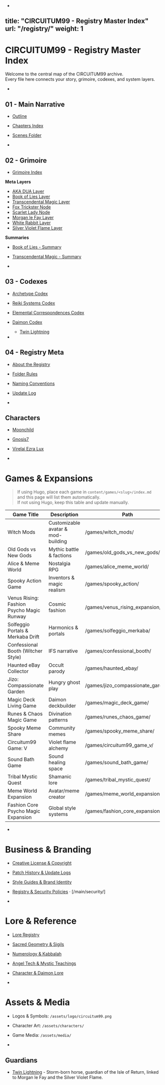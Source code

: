 -
title: "CIRCUITUM99 - Registry Master Index"
url: "/registry/"
weight: 1
-

# CIRCUITUM99 - Registry Master Index

Welcome to the central map of the CIRCUITUM99 archive.  
Every file here connects your story, grimoire, codexes, and system layers.

-

## 01 - Main Narrative
- [Outline](/01_main_narrative/00_outline/)
- [Chapters Index](/01_main_narrative/chapters_index/)
- [Scenes Folder](/01_main_narrative/scenes/)

-

## 02 - Grimoire
- [Grimoire Index](/02_grimoire/grimoire_index/)

**Meta Layers**
- [AKA DUA Layer](/02_grimoire/meta_layers/00_AKA_DUA_LAYER/)
- [Book of Lies Layer](/02_grimoire/meta_layers/01_BOOK_OF_LIES_LAYER/)
- [Transcendental Magic Layer](/02_grimoire/meta_layers/02_TRANSCENDENTAL_MAGIC_LAYER/)
- [Fox Trickster Node](/02_grimoire/meta_layers/03_Fox_Trickster_Node/)
- [Scarlet Lady Node](/02_grimoire/meta_layers/04_Scarlet_Lady_Node/)
- [Morgan le Fay Layer](/02_grimoire/meta_layers/summaries/05_Morgan_le_Fay_Layer.md/)
- [White Rabbit Layer](/02_grimoire/meta_layers/06_White_Rabbit_Layer.md/)
- [Silver Violet Flame Layer](/02_grimoire/meta_layers/07_Silver_Violet_Flame_Layer.md/)

**Summaries**
- [Book of Lies - Summary](/02_grimoire/summaries/Book_of_Lies_SUMMARY/)
- [Transcendental Magic - Summary](/02_grimoire/summaries/Transcendental_Magic_SUMMARY/)

-

## 03 - Codexes
- [Archetype Codex](/03_codexes/archetype_codex/)
- [Reiki Systems Codex](/03_codexes/reiki_systems_codex/)
- [Elemental Correspondences Codex](/03_codexes/elemental_correspondences_codex/)
- [Daimon Codex](/03_codexes/daimons/)
  - [Twin Lightning](/03_codexes/daimons/Twin_Lightning.md)

-

## 04 - Registry Meta
- [About the Registry](/04_registry_meta/registry/)
- [Folder Rules](/04_registry_meta/folder_rules/)
- [Naming Conventions](/04_registry_meta/naming_conventions/)
- [Update Log](/04_registry_meta/update_log/)

-

## Characters
- [Moonchild](/characters/moonchild/moonchild_profile/)
- [Gnosis7](/characters/gnosis7/gnosis7_profile/)
- [Virelai Ezra Lux](/characters/Virelai_Ezra_Lux/Virelai_Ezra_Lux_profile/)

-

# Games & Expansions

> If using Hugo, place each game in `content/games/<slug>/index.md` and this page will list them automatically.  
> If not using Hugo, keep this table and update manually.

| Game Title | Description | Path |
|----|-----|--|
| Witch Mods | Customizable avatar & mod-building | /games/witch_mods/ |
| Old Gods vs New Gods | Mythic battle & factions | /games/old_gods_vs_new_gods/ |
| Alice & Meme World | Nostalgia RPG | /games/alice_meme_world/ |
| Spooky Action Game | Inventors & magic realism | /games/spooky_action/ |
| Venus Rising: Fashion Psycho Magic Runway | Cosmic fashion | /games/venus_rising_expansion/ |
| Solfeggio Portals & Merkaba Drift | Harmonics & portals | /games/solfeggio_merkaba/ |
| Confessional Booth (Witcher Style) | IFS narrative | /games/confessional_booth/ |
| Haunted eBay Collector | Occult parody | /games/haunted_ebay/ |
| Jizo: Compassionate Garden | Hungry ghost play | /games/jizo_compassionate_garden/ |
| Magic Deck Living Game | Daimon deckbuilder | /games/magic_deck_game/ |
| Runes & Chaos Magic Game | Divination patterns | /games/runes_chaos_game/ |
| Spooky Meme Share | Community memes | /games/spooky_meme_share/ |
| Circuitum99 Game: V | Violet flame alchemy | /games/circuitum99_game_v/ |
| Sound Bath Game | Sound healing space | /games/sound_bath_game/ |
| Tribal Mystic Quest | Shamanic lore | /games/tribal_mystic_quest/ |
| Meme World Expansion | Avatar/meme creator | /games/meme_world_expansion/ |
| Fashion Core Psycho Magic Expansion | Global style systems | /games/fashion_core_expansion/ |

-

# Business & Branding
- [Creative License & Copyright](/main/docs/CREATIVE_LICENSE/)
- [Patch History & Update Logs](/main/docs/PATCH_HISTORY/)
- [Style Guides & Brand Identity](/main/business_style_guide/)
- [Registry & Security Policies](/main/registry/) · [/main/security/]

-

# Lore & Reference
- [Lore Registry](/main/lore/registry/)
- [Sacred Geometry & Sigils](/main/lore/sacred_geometry/)
- [Numerology & Kabbalah](/main/lore/numerology_kabbalah/)
- [Angel Tech & Mystic Teachings](/main/lore/angel_tech/)
- [Character & Daimon Lore](/main/lore/characters/)

-

# Assets & Media
- Logos & Symbols: `/assets/logo/circuitum99.png`
- Character Art: `/assets/characters/`
- Game Media: `/assets/media/`

-

## Guardians
- [Twin Lightning](/03_codexes/daimons/Twin_Lightning.md) - Storm-born horse, guardian of the Isle of Return, linked to Morgan le Fay and the Silver Violet Flame.